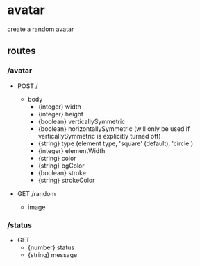 avatar
===

create a random avatar

## routes

### /avatar

- POST /
  - body
    - {integer} width
    - {integer} height
    - {boolean} verticallySymmetric
    - {boolean} horizontallySymmetric (will only be used if verticallySymmetric is explicitly turned off)
    - {string}  type (element type, 'square' (default), 'circle')
    - {integer} elementWidth
    - {string}  color
    - {string}  bgColor
    - {boolean} stroke
    - {string}  strokeColor

- GET /random
  - image


### /status

- GET
  - {number} status
  - {string} message
